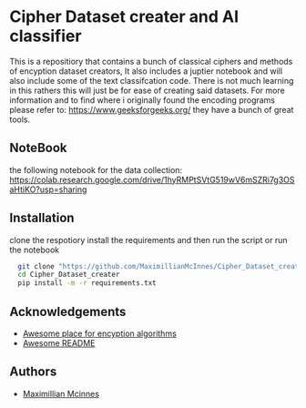 
# Cipher Dataset creater and AI classifier 

This is a repositiory that contains a bunch of classical ciphers and methods of encyption dataset creators, It also includes a juptier notebook and will also include some of the text classifcation code. There is not much learning in this rathers this will just be for ease of creating said datasets. For more information and to find where i originally found the encoding programs please refer to: https://www.geeksforgeeks.org/ they have a bunch of great tools.

## NoteBook

the following notebook for the data collection: https://colab.research.google.com/drive/1hyRMPtSVtG519wV6mSZRi7g3OSaHtiKO?usp=sharing

## Installation

clone the respotiory install the requirements and then run the script or run the notebook
```bash
  git clone "https://github.com/MaximillianMcInnes/Cipher_Dataset_creater.git"
  cd Cipher_Dataset_creater
  pip install -m -r requirements.txt
```
    
## Acknowledgements

 - [Awesome place for encyption algorithms ](https://www.geeksforgeeks.org/)
 - [Awesome README](https://github.com/matiassingers/awesome-readme)



## Authors

- [Maximillian Mcinnes](https://github.com/MaximillianMcInnes)

